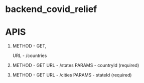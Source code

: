 # backend_covid_relief

# APIS
1. METHOD - GET,

   URL - /countries
   
2.  METHOD - GET
    URL - /states
    PARAMS - countryId (required)
    
3.  METHOD - GET
    URL - /cities
    PARAMS - stateId (required)
   
